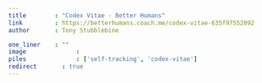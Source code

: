 ```yaml
---
title        : "Codex Vitae - Better Humans"
link         : https://betterhumans.coach.me/codex-vitae-635f97552092
author       : Tony Stubblebine

one_liner    : ""
image			   : 
piles			   : ['self-tracking', 'codex-vitae']
redirect 	   : true
---
```

